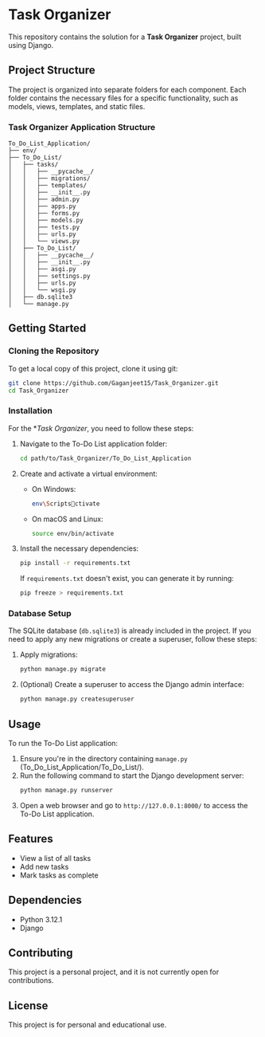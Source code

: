 
# Task Organizer

This repository contains the solution for a **Task Organizer** project, built using Django.

## Project Structure

The project is organized into separate folders for each component. Each folder contains the necessary files for a specific functionality, such as models, views, templates, and static files.

### Task Organizer Application Structure

```
To_Do_List_Application/
├── env/
├── To_Do_List/
│   ├── tasks/
│   │   ├── __pycache__/
│   │   ├── migrations/
│   │   ├── templates/
│   │   ├── __init__.py
│   │   ├── admin.py
│   │   ├── apps.py
│   │   ├── forms.py
│   │   ├── models.py
│   │   ├── tests.py
│   │   ├── urls.py
│   │   └── views.py
│   ├── To_Do_List/
│   │   ├── __pycache__/
│   │   ├── __init__.py
│   │   ├── asgi.py
│   │   ├── settings.py
│   │   ├── urls.py
│   │   └── wsgi.py
│   ├── db.sqlite3
│   └── manage.py
```

## Getting Started

### Cloning the Repository

To get a local copy of this project, clone it using git:

```bash
git clone https://github.com/Gaganjeet15/Task_Organizer.git
cd Task_Organizer
```

### Installation

For the **Task Organizer*, you need to follow these steps:

1. Navigate to the To-Do List application folder:
   ```bash
   cd path/to/Task_Organizer/To_Do_List_Application
   ```

2. Create and activate a virtual environment:
   - On Windows:
     ```bash
     env\Scriptsctivate
     ```
   - On macOS and Linux:
     ```bash
     source env/bin/activate
     ```

3. Install the necessary dependencies:
   ```bash
   pip install -r requirements.txt
   ```

   If `requirements.txt` doesn't exist, you can generate it by running:
   ```bash
   pip freeze > requirements.txt
   ```

### Database Setup

The SQLite database (`db.sqlite3`) is already included in the project. If you need to apply any new migrations or create a superuser, follow these steps:

1. Apply migrations:
   ```bash
   python manage.py migrate
   ```

2. (Optional) Create a superuser to access the Django admin interface:
   ```bash
   python manage.py createsuperuser
   ```

## Usage

To run the To-Do List application:

1. Ensure you're in the directory containing `manage.py` (To_Do_List_Application/To_Do_List/).
2. Run the following command to start the Django development server:
   ```bash
   python manage.py runserver
   ```
3. Open a web browser and go to `http://127.0.0.1:8000/` to access the To-Do List application.

## Features

- View a list of all tasks
- Add new tasks
- Mark tasks as complete

## Dependencies

- Python 3.12.1
- Django

## Contributing

This project is a personal project, and it is not currently open for contributions.

## License

This project is for personal and educational use.
